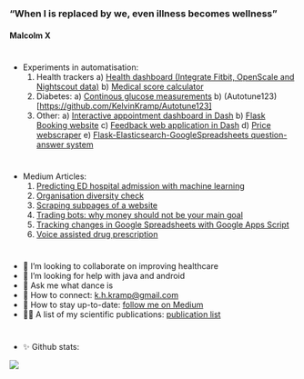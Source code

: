 # 
### “When I is replaced by we, even illness becomes wellness” 
#### Malcolm X
#

#
- Experiments in automatisation:
  1) Health trackers
      a) [Health dashboard (Integrate Fitbit, OpenScale and Nightscout data)](https://github.com/KelvinKramp/healthdashboard)
      b) [Medical score calculator](https://github.com/KelvinKramp/OPS-calculator)
  2) Diabetes:
      a) [Continous glucose measurements](https://towardsdatascience.com/how-to-hack-a-glucose-sensor-ebaaf2238170)
      b) (Autotune123)[https://github.com/KelvinKramp/Autotune123]
  3) Other:
      a) [Interactive appointment dashboard in Dash](https://github.com/KelvinKramp/appointments-dashboard)
      b) [Flask Booking website](https://github.com/KelvinKramp/rijX)
      c) [Feedback web application in Dash](https://github.com/KelvinKramp/BookFeedback)
      d) [Price webscraper](https://github.com/KelvinKramp/scrape-driverse-license-medical-check-prices)
      e) [Flask-Elasticsearch-GoogleSpreadsheets question-answer system](https://github.com/KelvinKramp/flask-searchform-elasticsearch)


#
- Medium Articles:
  1) [Predicting ED hospital admission with machine learning](https://k-h-kramp.medium.com/machine-learning-prediction-of-hospital-admission-of-emergency-department-patients-d6afb1b40602)
  2) [Organisation diversity check](https://k-h-kramp.medium.com/organisation-diversity-check-in-python-87d3ec2c725b)
  3) [Scraping subpages of a website](https://k-h-kramp.medium.com/organisation-diversity-check-in-python-87d3ec2c725b) 
  4) [Trading bots: why money should not be your main goal](https://k-h-kramp.medium.com/trading-bots-b479d08a31a2)
  5) [Tracking changes in Google Spreadsheets with Google Apps Script](https://k-h-kramp.medium.com/automated-work-progress-tracking-88f4fde1acaf)
  6) [Voice assisted drug prescription](https://python.plainenglish.io/prescribing-drugs-with-a-python-voice-assistant-3763f2561081)

#
- :hospital: I’m looking to collaborate on improving healthcare
- :mag_right: I’m looking for help with java and android
- 💬 Ask me what dance is
- 🔗 How to connect: k.h.kramp@gmail.com
- :newspaper: How to stay up-to-date: [follow me on Medium](https://k-h-kramp.medium.com/)
- 👨‍💻 A list of my scientific publications: [publication list](https://github.com/KelvinKramp/Publications) 

#
- ✨ Github stats: 
<img src="https://github-readme-stats.vercel.app/api?username=KelvinKramp&&show_icons=true&title_color=ffffff&icon_color=bb2acf&text_color=daf7dc&bg_color=151515">

